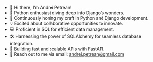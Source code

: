 - 👋 Hi there, I’m Andrei Petrean!
- 🐍 Python enthusiast diving deep into Django's wonders.
- 🚀 Continuously honing my craft in Python and Django development.
- 💡 Excited about collaborative opportunities to innovate.
- 💻 Proficient in SQL for efficient data management.
- 🛠️ Harnessing the power of SQLAlchemy for seamless database integration.
- 🚀 Building fast and scalable APIs with FastAPI.
- 📧 Reach out to me via email: andrei.petrean@gmail.com
